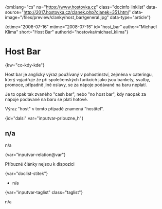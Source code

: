 
{xml:lang="cs" ns="https://www.hostovka.cz" class="docinfo linklist" data-source="http://2017.hostovka.cz/clanek.php?clanek=351.html" data-image="/files/preview/clanky/host_bar/general.jpg" data-type="article"}

{ctime="2008-07-16" mtime="2008-07-16" id="host\_bar" author="Michael Klíma" short="Host Bar" authorid="hostovka/michael\_klima"}

# Host Bar

<!-- generated attribute kw by user_updatekw.sh on 2021-01-05, do not edit -->

{kw="co-kdy-kde"}

Host bar je anglický výraz používaný v pohostinství, zejména v cateringu, který vyjadřuje že při společenských funkcích jako jsou bankety, svatby, promoce, případně jiné oslavy, se za nápoje podávané na baru neplatí.

Je to opak tak zvaného "cash bar", nebo "no host bar", kdy naopak za nápoje podávané na baru se platí hotově.

Výraz "host" v tomto případě znamená "hostitel".

{id="dalsi" var="inputvar-pribuzne_h"}

## n/a

n/a

{var="inputvar-relation@var"}

Příbuzné články nejsou k dispozici

{var="doclist-stitek"}

  * n/a

{var="inputvar-taglist" class="taglist"}

n/a


